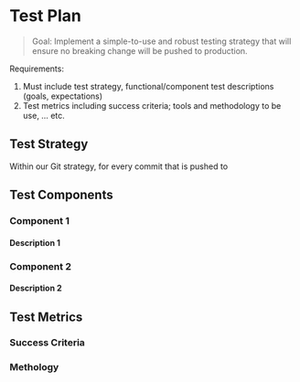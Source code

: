 # Test Plan

> Goal: Implement a simple-to-use and robust testing strategy that will ensure no breaking change will be pushed to production.

Requirements:
1. Must include test strategy, functional/component test descriptions (goals, expectations)
2. Test metrics including success criteria; tools and methodology to be use, … etc.

## Test Strategy

Within our Git strategy, for every commit that is pushed to 


## Test Components

### Component 1

#### Description 1

### Component 2

#### Description 2

## Test Metrics 

### Success Criteria

### Methology